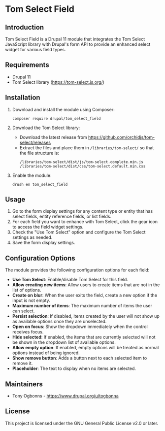 # Tom Select Field

## Introduction

Tom Select Field is a Drupal 11 module that integrates the Tom Select JavaScript library with Drupal's form API to provide an enhanced select widget for various field types.

## Requirements

- Drupal 11
- Tom Select library (https://tom-select.js.org/)

## Installation

1. Download and install the module using Composer:
   ```
   composer require drupal/tom_select_field
   ```

2. Download the Tom Select library:
   - Download the latest release from https://github.com/orchidjs/tom-select/releases
   - Extract the files and place them in `/libraries/tom-select/` so that the file structure is:
     ```
     /libraries/tom-select/dist/js/tom-select.complete.min.js
     /libraries/tom-select/dist/css/tom-select.default.min.css
     ```

3. Enable the module:
   ```
   drush en tom_select_field
   ```

## Usage

1. Go to the form display settings for any content type or entity that has select fields, entity reference fields, or list fields.
2. For each field you want to enhance with Tom Select, click the gear icon to access the field widget settings.
3. Check the "Use Tom Select" option and configure the Tom Select settings as needed.
4. Save the form display settings.

## Configuration Options

The module provides the following configuration options for each field:

- **Use Tom Select**: Enable/disable Tom Select for this field.
- **Allow creating new items**: Allow users to create items that are not in the list of options.
- **Create on blur**: When the user exits the field, create a new option if the input is not empty.
- **Maximum number of items**: The maximum number of items the user can select.
- **Persist selection**: If disabled, items created by the user will not show up as available options once they are unselected.
- **Open on focus**: Show the dropdown immediately when the control receives focus.
- **Hide selected**: If enabled, the items that are currently selected will not be shown in the dropdown list of available options.
- **Allow empty option**: If enabled, empty options will be treated as normal options instead of being ignored.
- **Show remove button**: Adds a button next to each selected item to remove it.
- **Placeholder**: The text to display when no items are selected.

## Maintainers

- Tony Ogbonns - https://www.drupal.org/u/togbonna

## License

This project is licensed under the GNU General Public License v2.0 or later.
